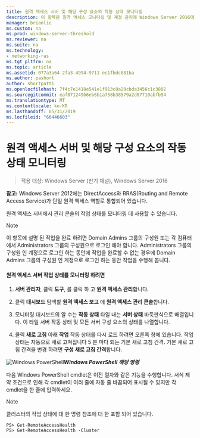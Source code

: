```yaml
---
title: 원격 액세스 서버 및 해당 구성 요소의 작동 상태 모니터링
description: 이 항목은 원격 액세스 모니터링 및 계정 관리에 Windows Server 2016에 대 한 가이드의 일부입니다.
manager: brianlic
ms.custom: na
ms.prod: windows-server-threshold
ms.reviewer: na
ms.suite: na
ms.technology:
- networking-ras
ms.tgt_pltfrm: na
ms.topic: article
ms.assetid: 077a3a64-2fa3-4994-9711-ec1fbdc081ba
ms.author: pashort
author: shortpatti
ms.openlocfilehash: 7f4c7e1418e541e1f913c8a20cbda3456c1c3802
ms.sourcegitcommit: eaf071249b6eb6b1a758b38579a2d87710abfb54
ms.translationtype: MT
ms.contentlocale: ko-KR
ms.lasthandoff: 05/31/2019
ms.locfileid: "66446603"
---
```

# <a name="monitor-the-operations-status-of-the-remote-access-server-and-its-components"></a>원격 액세스 서버 및 해당 구성 요소의 작동 상태 모니터링

>적용 대상: Windows Server (반기 채널), Windows Server 2016

**참고:** Windows Server 2012에는 DirectAccess와 RRAS(Routing and Remote Access Service)가 단일 원격 액세스 역할로 통합되어 있습니다.  
  
원격 액세스 서버에서 관리 콘솔의 작업 상태를 모니터링 데 사용할 수 있습니다.  
  
> [!NOTE]  
> 이 항목에 설명 된 작업을 완료 하려면 Domain Admins 그룹의 구성원 또는 각 컴퓨터에서 Administrators 그룹의 구성원으로 로그인 해야 합니다. Administrators 그룹의 구성원 인 계정으로 로그인 하는 동안에 작업을 완료할 수 없는 경우에 Domain Admins 그룹의 구성원 인 계정으로 로그인 하는 동안 작업을 수행해 봅니다.  
  
#### <a name="to-monitor-the-remote-access-server-operations-status"></a>원격 액세스 서버 작업 상태를 모니터링 하려면  
  
1.  **서버 관리자**, 클릭 **도구**, 를 클릭 하 고 **원격 액세스 관리**합니다.  
  
2.  클릭 **대시보드** 탐색할 **원격 액세스 보고** 에 **원격 액세스 관리 콘솔**합니다.  
  
3.  모니터링 대시보드의 알 수는 **작동 상태** 타일 내는 **서버 상태** 바둑판식으로 배열입니다. 이 타일 서버 작동 상태 및 모든 서버 구성 요소의 상태를 나열합니다.  
  
4.  클릭 **새로 고침** 아래 **작업** 작동 상태를 다시 로드 하려면 오른쪽 창에 있습니다. 작업 상태는 자동으로 새로 고쳐집니다 5 분 마다 되는 기본 새로 고침 간격. 기본 새로 고침 간격을 변경 하려면 **구성 새로 고침 간격**합니다.  
  
![Windows PowerShell](../../../media/Monitor-the-operations-status-of-the-Remote-Access-server-and-its-components/PowerShellLogoSmall.gif)***<em>Windows PowerShell 해당 명령</em>***  
  
다음 Windows PowerShell cmdlet은 이전 절차와 같은 기능을 수행합니다. 서식 제약 조건으로 인해 각 cmdlet이 여러 줄에 자동 줄 바꿈되어 표시될 수 있지만 각 cmdlet을 한 줄에 입력하세요.  
  
> [!NOTE]  
> 클러스터의 작업 상태에 대 한 명령 참조에 대 한 포함 되어 있습니다.  
  
```  
PS> Get-RemoteAccessHealth  
PS> Get-RemoteAccessHealth -Cluster  
```  
  


